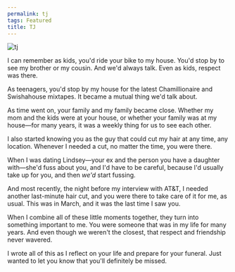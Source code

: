 ```yaml
---
permalink: tj
tags: Featured
title: TJ
---
```


![tj][image-1]

I can remember as kids, you'd ride your bike to my house. You'd stop by to see my brother or my cousin. And we'd always talk. Even as kids, respect was there. 

As teenagers, you'd stop by my house for the latest Chamillionaire and Swishahouse mixtapes. It became a mutual thing we'd talk about.

As time went on, your family and my family became close. Whether my mom and the kids were at your house, or whether your family was at my house—for many years, it was a weekly thing for us to see each other.

I also started knowing you as the guy that could cut my hair at any time, any location. Whenever I needed a cut, no matter the time, you were there.

When I was dating Lindsey—your ex and the person you have a daughter with—she'd fuss about you, and I'd have to be careful, because I'd usually take up for you, and then *we'd* start fussing.

And most recently, the night before my interview with AT&T, I needed another last-minute hair cut, and you were there to take care of it for me, as usual. This was in March, and it was the last time I saw you.

When I combine all of these little moments together, they turn into something important to me. You were someone that was in my life for many years. And even though we weren't the closest, that respect and friendship never wavered.

I wrote all of this as I reflect on your life and prepare for your funeral. Just wanted to let you know that you'll definitely be missed.

[image-1]:	https://dl.dropbox.com/s/a5s83x24pzg9tf5/IMG_1068.JPG?dl=0